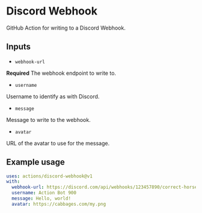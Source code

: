 # Discord Webhook

GitHub Action for writing to a Discord Webhook.

## Inputs

  - `webhook-url`

**Required** The webhook endpoint to write to.

  - `username`

Username to identify as with Discord.

  - `message`

Message to write to the webhook.

  - `avatar`

URL of the avatar to use for the message.

## Example usage

```yaml
uses: actions/discord-webhook@v1
with:
  webhook-url: https://discord.com/api/webhooks/123457890/correct-horse-battery-staple
  username: Action Bot 900
  message: Hello, world!
  avatar: https://cabbages.com/my.png
```
